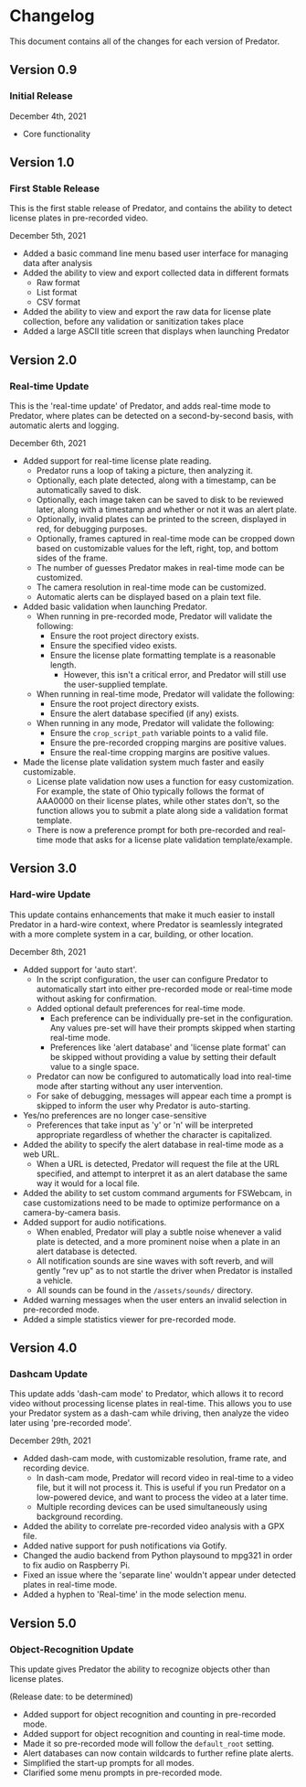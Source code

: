 # Changelog

This document contains all of the changes for each version of Predator.


## Version 0.9

### Initial Release

December 4th, 2021

- Core functionality


## Version 1.0

### First Stable Release

This is the first stable release of Predator, and contains the ability to detect license plates in pre-recorded video.

December 5th, 2021

- Added a basic command line menu based user interface for managing data after analysis
- Added the ability to view and export collected data in different formats
    - Raw format
    - List format
    - CSV format
- Added the ability to view and export the raw data for license plate collection, before any validation or sanitization takes place
- Added a large ASCII title screen that displays when launching Predator


## Version 2.0

### Real-time Update

This is the 'real-time update' of Predator, and adds real-time mode to Predator, where plates can be detected on a second-by-second basis, with automatic alerts and logging.

December 6th, 2021

- Added support for real-time license plate reading.
    - Predator runs a loop of taking a picture, then analyzing it.
    - Optionally, each plate detected, along with a timestamp, can be automatically saved to disk.
    - Optionally, each image taken can be saved to disk to be reviewed later, along with a timestamp and whether or not it was an alert plate.
    - Optionally, invalid plates can be printed to the screen, displayed in red, for debugging purposes.
    - Optionally, frames captured in real-time mode can be cropped down based on customizable values for the left, right, top, and bottom sides of the frame.
    - The number of guesses Predator makes in real-time mode can be customized.
    - The camera resolution in real-time mode can be customized.
    - Automatic alerts can be displayed based on a plain text file.
- Added basic validation when launching Predator.
    - When running in pre-recorded mode, Predator will validate the following:
        - Ensure the root project directory exists.
        - Ensure the specified video exists.
        - Ensure the license plate formatting template is a reasonable length.
            - However, this isn't a critical error, and Predator will still use the user-supplied template.
    - When running in real-time mode, Predator will validate the following:
        - Ensure the root project directory exists.
        - Ensure the alert database specified (if any) exists.
    - When running in any mode, Predator will validate the following:
        - Ensure the `crop_script_path` variable points to a valid file.
        - Ensure the pre-recorded cropping margins are positive values.
        - Ensure the real-time cropping margins are positive values.
- Made the license plate validation system much faster and easily customizable.
    - License plate validation now uses a function for easy customization. For example, the state of Ohio typically follows the format of AAA0000 on their license plates, while other states don't, so the function allows you to submit a plate along side a validation format template.
    - There is now a preference prompt for both pre-recorded and real-time mode that asks for a license plate validation template/example.


## Version 3.0

### Hard-wire Update

This update contains enhancements that make it much easier to install Predator in a hard-wire context, where Predator is seamlessly integrated with a more complete system in a car, building, or other location.

December 8th, 2021

- Added support for 'auto start'.
    - In the script configuration, the user can configure Predator to automatically start into either pre-recorded mode or real-time mode without asking for confirmation.
    - Added optional default preferences for real-time mode.
        - Each preference can be individually pre-set in the configuration. Any values pre-set will have their prompts skipped when starting real-time mode.
        - Preferences like 'alert database' and 'license plate format' can be skipped without providing a value by setting their default value to a single space.
    - Predator can now be configured to automatically load into real-time mode after starting without any user intervention.
    - For sake of debugging, messages will appear each time a prompt is skipped to inform the user why Predator is auto-starting.
- Yes/no preferences are no longer case-sensitive
    - Preferences that take input as 'y' or 'n' will be interpreted appropriate regardless of whether the character is capitalized.
- Added the ability to specify the alert database in real-time mode as a web URL.
    - When a URL is detected, Predator will request the file at the URL specified, and attempt to interpret it as an alert database the same way it would for a local file.
- Added the ability to set custom command arguments for FSWebcam, in case customizations need to be made to optimize performance on a camera-by-camera basis.
- Added support for audio notifications.
    - When enabled, Predator will play a subtle noise whenever a valid plate is detected, and a more prominent noise when a plate in an alert database is detected.
    - All notification sounds are sine waves with soft reverb, and will gently "rev up" as to not startle the driver when Predator is installed a vehicle.
    - All sounds can be found in the `/assets/sounds/` directory.
- Added warning messages when the user enters an invalid selection in pre-recorded mode.
- Added a simple statistics viewer for pre-recorded mode.


## Version 4.0

### Dashcam Update

This update adds 'dash-cam mode' to Predator, which allows it to record video without processing license plates in real-time. This allows you to use your Predator system as a dash-cam while driving, then analyze the video later using 'pre-recorded mode'.

December 29th, 2021

- Added dash-cam mode, with customizable resolution, frame rate, and recording device.
    - In dash-cam mode, Predator will record video in real-time to a video file, but it will not process it. This is useful if you run Predator on a low-powered device, and want to process the video at a later time.
    - Multiple recording devices can be used simultaneously using background recording.
- Added the ability to correlate pre-recorded video analysis with a GPX file.
- Added native support for push notifications via Gotify.
- Changed the audio backend from Python playsound to mpg321 in order to fix audio on Raspberry Pi.
- Fixed an issue where the 'separate line' wouldn't appear under detected plates in real-time mode.
- Added a hyphen to 'Real-time' in the mode selection menu.



## Version 5.0

### Object-Recognition Update

This update gives Predator the ability to recognize objects other than license plates.

(Release date: to be determined)

- Added support for object recognition and counting in pre-recorded mode.
- Added support for object recognition and counting in real-time mode.
- Made it so pre-recorded mode will follow the `default_root` setting.
- Alert databases can now contain wildcards to further refine plate alerts.
- Simplified the start-up prompts for all modes.
- Clarified some menu prompts in pre-recorded mode.
